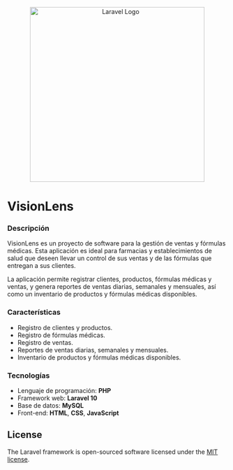 <p align="center"><a href="https://laravel.com" target="_blank"><img src="https://raw.githubusercontent.com/laravel/art/master/logo-lockup/5%20SVG/2%20CMYK/1%20Full%20Color/laravel-logolockup-cmyk-red.svg" width="400" alt="Laravel Logo"></a></p>

# VisionLens

### Descripción

VisionLens es un proyecto de software para la gestión de ventas y fórmulas médicas. Esta aplicación es ideal para farmacias y establecimientos de salud que deseen llevar un control de sus ventas y de las fórmulas que entregan a sus clientes.

La aplicación permite registrar clientes, productos, fórmulas médicas y ventas, y genera reportes de ventas diarias, semanales y mensuales, así como un inventario de productos y fórmulas médicas disponibles.

### Características

- Registro de clientes y productos.
- Registro de fórmulas médicas.
- Registro de ventas.
- Reportes de ventas diarias, semanales y mensuales.
- Inventario de productos y fórmulas médicas disponibles.

### Tecnologías

- Lenguaje de programación: __PHP__
- Framework web: __Laravel 10__
- Base de datos: __MySQL__
- Front-end: __HTML__, __CSS__, __JavaScript__

## License

The Laravel framework is open-sourced software licensed under the [MIT license](https://opensource.org/licenses/MIT).
